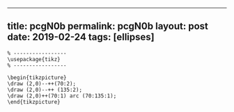 ---
 title: pcgN0b
 permalink: pcgN0b
 layout: post
 date: 2019-02-24
 tags: [ellipses]
 ---

```latex% Dans le préambule
% -----------------
\usepackage{tikz}
% -----------------

\begin{tikzpicture}
\draw (2,0)--++(70:2);
\draw (2,0)--++ (135:2);
\draw (2,0)++(70:1) arc (70:135:1);
\end{tikzpicture}
```